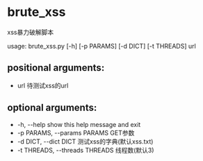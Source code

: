 # brute_xss
xss暴力破解脚本


usage: brute_xss.py [-h] [-p PARAMS] [-d DICT] [-t THREADS] url  
  
## positional arguments:  
  - url                   待测试xss的url  
  
## optional arguments:   
  - -h, --help            show this help message and exit  
  - -p PARAMS, --params PARAMS   GET参数  
  - -d DICT, --dict DICT  测试xss的字典(默认xss.txt)  
  - -t THREADS, --threads THREADS   线程数(默认3)
